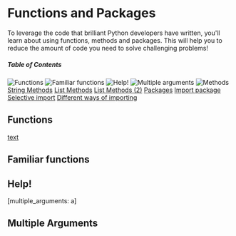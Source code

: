 # Functions and Packages

To leverage the code that brilliant Python developers have written, you'll learn about using functions, methods and packages. This will help you to reduce the amount of code you need to solve challenging problems!

##### Table of Contents

![Functions](#functions)
![Familiar functions](#familiar_functions)
![Help!](#help)
![Multiple arguments](#multiple_arguments)
![Methods](#methods)
[String Methods](#string_methods)
[List Methods](#list_methods)
[List Methods (2)](#list_methods_2)
[Packages](#packages)
[Import package](#import_package)
[Selective import](#selective_import)
[Different ways of importing](#different_ways_of_importing)

<a name="functions"/>

## Functions

 [text](https://link)

<a name="familiar_functions" />

## Familiar functions

<a name="Help" />

## Help!

[multiple_arguments: a]

## Multiple Arguments


<a name="methods" />

## 


<a name="string_methods" />

## 


<a name="list_methods" />

##


<a name="list_methods_2" />

## 


<a name="packages" />

## 


<a name="import_package" />
<a name="selective_import" />
<a name="different_ways_of_importing" />